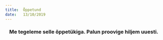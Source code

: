 ```yaml
---
title:  Õppetund
date:   13/10/2019
---
```


### <center>Me tegeleme selle õppetükiga. Palun proovige hiljem uuesti.</center>